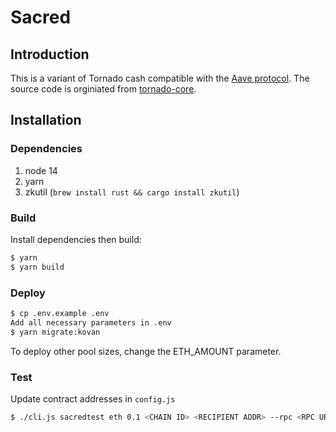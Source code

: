 # Sacred

## Introduction

This is a variant of Tornado cash compatible with the [Aave protocol](https://aave.com/). The source code is orginiated from [tornado-core](https://github.com/tornadocash/tornado-core).

## Installation

### Dependencies

1. node 14
2. yarn
3. zkutil (`brew install rust && cargo install zkutil`)

### Build
Install dependencies then build:
```bash
$ yarn
$ yarn build
```

### Deploy
```bash
$ cp .env.example .env
Add all necessary parameters in .env
$ yarn migrate:kovan
```
To deploy other pool sizes, change the ETH_AMOUNT parameter.

### Test

Update contract addresses in `config.js`
```bash
$ ./cli.js sacredtest eth 0.1 <CHAIN ID> <RECIPIENT ADDR> --rpc <RPC URL>
```

